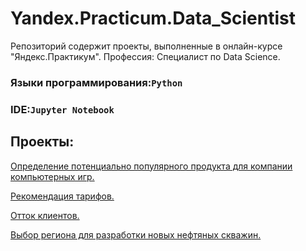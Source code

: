 # Yandex.Practicum.Data_Scientist
Репозиторий содержит проекты, выполненные в онлайн-курсе "Яндекс.Практикум". Профессия: Специалист по Data Science.
### Языки программирования:`Python`
### IDE:`Jupyter Notebook`
## Проекты:
[Определение потенциально популярного продукта для компании компьютерных игр.](https://nbviewer.jupyter.org/github/Viktoriy-Petrova/Yandex.Practicum.Data_Scientist/blob/main/Project_%E2%84%961/project_01.ipynb)

[Рекомендация тарифов.]( https://nbviewer.jupyter.org/github/Viktoriy-Petrova/Yandex.Practicum.Data_Scientist/blob/main/Project_%E2%84%962/project_%E2%84%962.ipynb)

[Отток клиентов.](https://nbviewer.jupyter.org/github/Viktoriy-Petrova/Yandex.Practicum.Data_Scientist/blob/main/Project_%E2%84%963/Project_%E2%84%9603.ipynb)

[Выбор региона для разработки новых нефтяных скважин.](https://nbviewer.jupyter.org/github/Viktoriy-Petrova/Yandex.Practicum.Data_Scientist/blob/main/project_04.ipynb)


